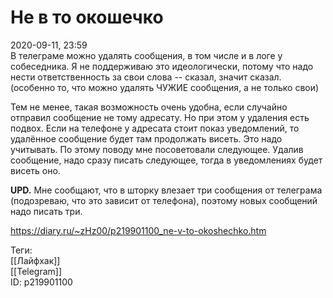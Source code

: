 Не в то окошечко
=================

   
 2020-09-11, 23:59   
  В телеграме можно удалять сообщения, в том числе и в логе у собеседника. Я не поддерживаю это идеологически, потому что надо нести ответственность за свои слова -- сказал, значит сказал.  (особенно то, что можно удалять ЧУЖИЕ сообщения, а не только свои)    
   
 Тем не менее, такая возможность очень удобна, если случайно отправил сообщение не тому адресату. Но при этом у удаления есть подвох. Если на телефоне у адресата стоит показ уведомлений, то удалённое сообщение будет там продолжать висеть. Это надо учитывать. По этому поводу мне посоветовали следующее. Удалив сообщение, надо сразу писать следующее, тогда в уведомлениях будет висеть оно.   
   
  **UPD.**  Мне сообщают, что в шторку влезает три сообщения от телеграма (подозреваю, что это зависит от телефона), поэтому новых сообщений надо писать три.   
    
 <https://diary.ru/~zHz00/p219901100_ne-v-to-okoshechko.htm>   
   
 Теги:   
 [[Лайфхак]]   
 [[Telegram]]   
 ID: p219901100